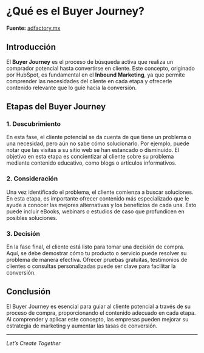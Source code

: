 # ¿Qué es el Buyer Journey?

**Fuente:** [adfactory.mx](https://www.adfactory.mx/articulos-de-marketing-y-publicidad/que-es-el-buyer-journey/)

## Introducción

El **Buyer Journey** es el proceso de búsqueda activa que realiza un comprador potencial hasta convertirse en cliente. Este concepto, originado por HubSpot, es fundamental en el **Inbound Marketing**, ya que permite comprender las necesidades del cliente en cada etapa y ofrecerle contenido relevante que lo guíe hacia la conversión.

## Etapas del Buyer Journey

### 1. Descubrimiento

En esta fase, el cliente potencial se da cuenta de que tiene un problema o una necesidad, pero aún no sabe cómo solucionarlo. Por ejemplo, puede notar que las visitas a su sitio web se han estancado o disminuido. El objetivo en esta etapa es concientizar al cliente sobre su problema mediante contenido educativo, como blogs o artículos informativos.

### 2. Consideración

Una vez identificado el problema, el cliente comienza a buscar soluciones. En esta etapa, es importante ofrecer contenido más especializado que le ayude a conocer las mejores alternativas y los beneficios de cada una. Esto puede incluir eBooks, webinars o estudios de caso que profundicen en posibles soluciones.

### 3. Decisión

En la fase final, el cliente está listo para tomar una decisión de compra. Aquí, se debe demostrar cómo tu producto o servicio puede resolver su problema de manera efectiva. Ofrecer pruebas gratuitas, testimonios de clientes o consultas personalizadas puede ser clave para facilitar la conversión.

## Conclusión

El Buyer Journey es esencial para guiar al cliente potencial a través de su proceso de compra, proporcionando el contenido adecuado en cada etapa. Al comprender y aplicar este concepto, las empresas pueden mejorar su estrategia de marketing y aumentar las tasas de conversión.

---

*Let’s Create Together*
